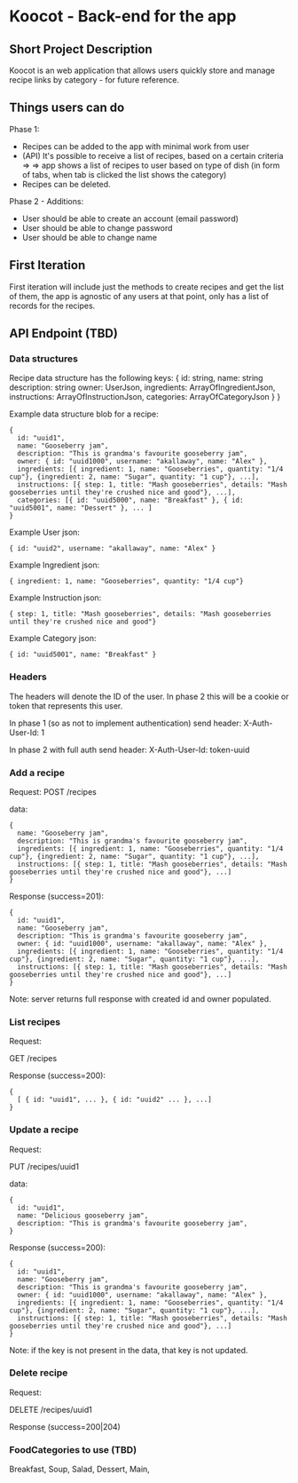# Koocot - Back-end for the app

## Short Project Description

Koocot is an web application that allows users quickly store and manage recipe links by category - for future reference.

## Things users can do

Phase 1:
* Recipes can be added to the app with minimal work from user
* (API) It's possible to receive a list of recipes, based on a certain criteria => 
=> app shows a list of recipes to user based on type of dish (in form of tabs, when tab is clicked the list shows the category)
* Recipes can be deleted.

Phase 2 - Additions:
* User should be able to create an account (email password)
* User should be able to change password
* User should be able to change name

## First Iteration

First iteration will include just the methods to create recipes and get the list of them, the app is agnostic of any users at that point, only has a list of records for the recipes.

## API Endpoint (TBD)

### Data structures
Recipe data structure has the following keys:
{
  id: string,
  name: string
  description: string
  owner: UserJson,
  ingredients: ArrayOfIngredientJson,
  instructions: ArrayOfInstructionJson,
  categories: ArrayOfCategoryJson
}
}


Example data structure blob for a recipe:
```
{
  id: "uuid1",
  name: "Gooseberry jam",
  description: "This is grandma's favourite gooseberry jam",
  owner: { id: "uuid1000", username: "akallaway", name: "Alex" },
  ingredients: [{ ingredient: 1, name: "Gooseberries", quantity: "1/4 cup"}, {ingredient: 2, name: "Sugar", quantity: "1 cup"}, ...],
  instructions: [{ step: 1, title: "Mash gooseberries", details: "Mash gooseberries until they're crushed nice and good"}, ...],
  categories: [{ id: "uuid5000", name: "Breakfast" }, { id: "uuid5001", name: "Dessert" }, ... ]
}
```

Example User json:
```
{ id: "uuid2", username: "akallaway", name: "Alex" }
```

Example Ingredient json:
```
{ ingredient: 1, name: "Gooseberries", quantity: "1/4 cup"}
```

Example Instruction json:
```
{ step: 1, title: "Mash gooseberries", details: "Mash gooseberries until they're crushed nice and good"}
```

Example Category json: 
```
{ id: "uuid5001", name: "Breakfast" }
```

### Headers

The headers will denote the ID of the user. In phase 2 this will be a cookie or token that represents this user. 

In phase 1 (so as not to implement authentication) send header: X-Auth-User-Id: 1

In phase 2 with full auth send header: X-Auth-User-Id: token-uuid

### Add a recipe

Request:
POST /recipes

data:
```
{
  name: "Gooseberry jam",
  description: "This is grandma's favourite gooseberry jam",
  ingredients: [{ ingredient: 1, name: "Gooseberries", quantity: "1/4 cup"}, {ingredient: 2, name: "Sugar", quantity: "1 cup"}, ...],
  instructions: [{ step: 1, title: "Mash gooseberries", details: "Mash gooseberries until they're crushed nice and good"}, ...]
}
```

Response (success=201):
```
{
  id: "uuid1",
  name: "Gooseberry jam",
  description: "This is grandma's favourite gooseberry jam",
  owner: { id: "uuid1000", username: "akallaway", name: "Alex" },
  ingredients: [{ ingredient: 1, name: "Gooseberries", quantity: "1/4 cup"}, {ingredient: 2, name: "Sugar", quantity: "1 cup"}, ...],
  instructions: [{ step: 1, title: "Mash gooseberries", details: "Mash gooseberries until they're crushed nice and good"}, ...]
}
```

Note: server returns full response with created id and owner populated.

### List recipes

Request:

GET /recipes

Response (success=200):
```
{
  [ { id: "uuid1", ... }, { id: "uuid2" ... }, ...]
}
```

### Update a recipe

Request:

PUT /recipes/uuid1

data:
```
{
  id: "uuid1",
  name: "Delicious gooseberry jam",
  description: "This is grandma's favourite gooseberry jam",
}
```

Response (success=200): 
```
{
  id: "uuid1",
  name: "Gooseberry jam",
  description: "This is grandma's favourite gooseberry jam",
  owner: { id: "uuid1000", username: "akallaway", name: "Alex" },
  ingredients: [{ ingredient: 1, name: "Gooseberries", quantity: "1/4 cup"}, {ingredient: 2, name: "Sugar", quantity: "1 cup"}, ...],
  instructions: [{ step: 1, title: "Mash gooseberries", details: "Mash gooseberries until they're crushed nice and good"}, ...]
}
```

Note: if the key is not present in the data, that key is not updated.

### Delete recipe

Request:

DELETE /recipes/uuid1

Response (success=200|204)

### FoodCategories to use (TBD)

Breakfast, Soup, Salad, Dessert, Main, 





